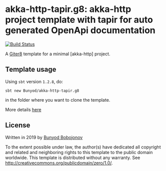 akka-http-tapir.g8: akka-http project template with tapir for auto generated OpenApi documentation
=================
[![Build Status](https://travis-ci.org/Bunyod/akka-http-tapir.g8.svg?branch=master)](https://travis-ci.org/Bunyod/scala-seed-bb.g8/)

A [Giter8][g8] template for a minimal [akka-http] project.

Template usage
--------------
Using `sbt` version `1.2.8`, do:
```
sbt new Bunyod/akka-http-tapir.g8
```
in the folder where you want to clone the template.

More details [here](src/main/g8/README.md)


License
----------------
Written in 2019 by [Bunyod Bobojonov]

To the extent possible under law, the author(s) have dedicated all copyright and related
and neighboring rights to this template to the public domain worldwide.
This template is distributed without any warranty. See <http://creativecommons.org/publicdomain/zero/1.0/>.

[g8]: http://www.foundweekends.org/giter8/
[Bunyod Bobojonov]: https://github.com/Bunyod

